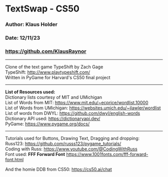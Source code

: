 # TextSwap - CS50
### Author: Klaus Holder 
### Date: 12/11/23 
### https://github.com/KlausRaynor
***
Clone of the text game TypeShift by Zach Gage\
TypeShift: http://www.playtypeshift.com/ \
Written in PyGame for Harvard's CS50 final project
***
**List of Resources used:**  
Dictionary lists courtesy of MIT and UMichigan\
List of Words from MIT: https://www.mit.edu/~ecprice/wordlist.10000 \
List of Words from UMichigan: https://websites.umich.edu/~jlawler/wordlist \
List of words from DWYL: https://github.com/dwyl/english-words \
Dictionary API used: https://dictionaryapi.dev/ \
PyGame: https://www.pygame.org/docs/ 
***
Tutorials used for Buttons, Drawing Text, Dragging and dropping: \
Russ123: https://github.com/russs123/pygame_tutorials/ \
Coding with Russ: https://www.youtube.com/@CodingWithRuss \
Font used: **FFF Forward Font**
https://www.1001fonts.com/fff-forward-font.html

And the homie DDB from CS50: https://cs50.ai/chat 
